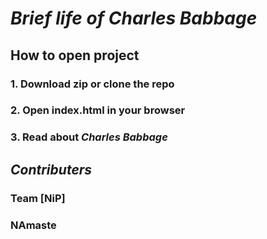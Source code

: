 # _Brief life of **Charles Babbage**_
## How to open project
### 1. Download zip or clone the repo
### 2. Open index.html in your browser
### 3. Read about _Charles Babbage_

## _Contributers_
### Team **[NiP]**
### NAmaste
